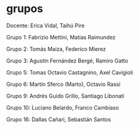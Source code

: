 # grupos

Docente: Erica Vidal, Taihú Pire

Grupo 1: Fabrizio Mettini, Matias Raimundez

Grupo 2: Tomás Maiza, Federico Mierez

Grupo 3: Agustín Fernández Bergé, Ramiro Gatto

Grupo 5: Tomas Octavio Castagnino, Axel Cavigioli

Grupo 6: Martín Sferco (Marto), Octavio Rassi

Grupo 9: Andrés Guido Grillo, Santiago Libonati

Grupo 10: Luciano Belardo, Franco Cambiaso

Grupo 16: Dallas Cañari, Sebastián Santos
